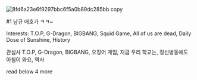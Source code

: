 ![8fd6a23e6f9297bbc6f5a0b89dc285bb copy](https://github.com/user-attachments/assets/184d0f26-0d73-47ef-9fb6-909350f72863)

#1 남규 애호가 ㅋㅋ~ 

Interests: T.O.P, G-Dragon, BIGBANG, Squid Game, All of us are dead, Daily Dose of Sunshine, History 

관심사 T.O.P, G-Dragon, BIGBANG, 오징어 게임, 지금 우리 학교는, 정신병동에도 아침이 와요, 역사

read below 4 more
